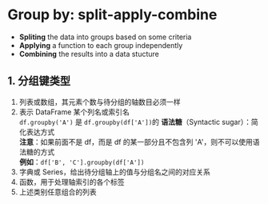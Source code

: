 # Group by: split-apply-combine

- **Spliting** the data into groups based on some criteria  
- **Applying** a function to each group independently  
- **Combining** the results into a data stucture  

## 1. 分组键类型

1. 列表或数组，其元素个数与待分组的轴数目必须一样  
2. 表示 DataFrame 某个列名或索引名  
`df.groupby('A')` 是 `df.groupby(df['A'])`的 **语法糖**（Syntactic sugar）：简化表达方式  
**注意**：如果前面不是 df，而是 df 的某一部分且不包含列 'A'，则不可以使用语法糖的方式  
**例如**：`df['B', 'C'].groupby(df['A'])`
3. 字典或 Series，给出待分组轴上的值与分组名之间的对应关系  
4. 函数，用于处理轴索引的各个标签  
5. 上述类别任意组合的列表  

